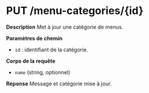 # PUT /menu-categories/{id}

**Description**
Met à jour une catégorie de menus.

**Paramètres de chemin**
- `id` : identifiant de la catégorie.

**Corps de la requête**
- `name` (string, optionnel)

**Réponse**
Message et catégorie mise à jour.
